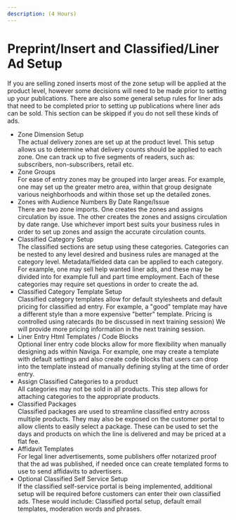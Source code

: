 ```yaml
---
description: (4 Hours)
---
```


# Preprint/Insert and Classified/Liner Ad Setup

If you are selling zoned inserts most of the zone setup will be applied at the product level, however some decisions will need to be made prior to setting up your publications. There are also some general setup rules for liner ads that need to be completed prior to setting up publications where liner ads can be sold. This section can be skipped if you do not sell these kinds of ads.

* Zone Dimension Setup\
  The actual delivery zones are set up at the product level. This setup allows us to determine what delivery counts should be applied to each zone. One can track up to five segments of readers, such as: subscribers, non-subscribers, retail etc.
* Zone Groups\
  For ease of entry zones may be grouped into larger areas. For example, one may set up the greater metro area, within that group designate various neighborhoods and within those set up the detailed zones.
* Zones with Audience Numbers By Date Range/Issue\
  There are two zone imports. One creates the zones and assigns circulation by issue. The other creates the zones and assigns circulation by date range. Use whichever import best suits your business rules in order to set up zones and assign the accurate circulation counts.
* Classified Category Setup\
  The classified sections are setup using these categories. Categories can be nested to any level desired and business rules are managed at the category level. Metadata/fielded data can be applied to each category. For example, one may sell help wanted liner ads, and these may be divided into for example full and part time employment. Each of these categories may require set questions in order to create the ad.
* Classified Category Template Setup\
  Classified category templates allow for default stylesheets and default pricing for classified ad entry. For example, a "good" template may have a different style than a more expensive "better" template. Pricing is controlled using ratecards (to be discussed in next training session) We will provide more pricing information in the next training session.
* Liner Entry Html Templates / Code Blocks\
  Optional liner entry code blocks allow for more flexibility when manually designing ads within Naviga. For example, one may create a template with default settings and also create code blocks that users can drop into the template instead of manually defining styling at the time of order entry.
* Assign Classified Categories to a product\
  All categories may not be sold in all products. This step allows for attaching categories to the appropriate products.
* Classified Packages\
  Classified packages are used to streamline classified entry across multiple products. They may also be exposed on the customer portal to allow clients to easily select a package. These can be used to set the days and products on which the line is delivered and may be priced at a flat fee.
* Affidavit Templates\
  For legal liner advertisements, some publishers offer notarized proof that the ad was published, if needed once can create templated forms to use to send affidavits to advertisers.
* Optional Classified Self Service Setup\
  If the classified self-service portal is being implemented, additional setup will be required before customers can enter their own classified ads. These would include: Classified portal setup, default email templates, moderation words and phrases.
